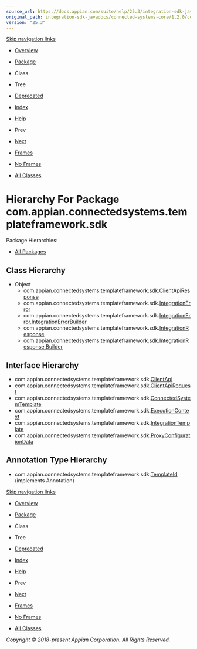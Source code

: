 ```yaml
---
source_url: https://docs.appian.com/suite/help/25.3/integration-sdk-javadocs/connected-systems-core/1.2.0/com/appian/connectedsystems/templateframework/sdk/package-tree.html
original_path: integration-sdk-javadocs/connected-systems-core/1.2.0/com/appian/connectedsystems/templateframework/sdk/package-tree.html
version: "25.3"
---
```


[Skip navigation links](#skip.navbar.top "Skip navigation links")

-   [Overview](../../../../../overview-summary.html)
-   [Package](package-summary.html)
-   Class
-   Tree
-   [Deprecated](../../../../../deprecated-list.html)
-   [Index](../../../../../index-all.html)
-   [Help](../../../../../help-doc.html)

-   Prev
-   [Next](../../../../../com/appian/connectedsystems/templateframework/sdk/configuration/package-tree.html)

-   [Frames](../../../../../index.html?com/appian/connectedsystems/templateframework/sdk/package-tree.html)
-   [No Frames](package-tree.html)

-   [All Classes](../../../../../allclasses-noframe.html)

# Hierarchy For Package com.appian.connectedsystems.templateframework.sdk

Package Hierarchies:

-   [All Packages](../../../../../overview-tree.html)

## Class Hierarchy

-   Object
    -   com.appian.connectedsystems.templateframework.sdk.[ClientApiResponse](../../../../../com/appian/connectedsystems/templateframework/sdk/ClientApiResponse.html "class in com.appian.connectedsystems.templateframework.sdk")
    -   com.appian.connectedsystems.templateframework.sdk.[IntegrationError](../../../../../com/appian/connectedsystems/templateframework/sdk/IntegrationError.html "class in com.appian.connectedsystems.templateframework.sdk")
    -   com.appian.connectedsystems.templateframework.sdk.[IntegrationError.IntegrationErrorBuilder](../../../../../com/appian/connectedsystems/templateframework/sdk/IntegrationError.IntegrationErrorBuilder.html "class in com.appian.connectedsystems.templateframework.sdk")
    -   com.appian.connectedsystems.templateframework.sdk.[IntegrationResponse](../../../../../com/appian/connectedsystems/templateframework/sdk/IntegrationResponse.html "class in com.appian.connectedsystems.templateframework.sdk")
    -   com.appian.connectedsystems.templateframework.sdk.[IntegrationResponse.Builder](../../../../../com/appian/connectedsystems/templateframework/sdk/IntegrationResponse.Builder.html "class in com.appian.connectedsystems.templateframework.sdk")

## Interface Hierarchy

-   com.appian.connectedsystems.templateframework.sdk.[ClientApi](../../../../../com/appian/connectedsystems/templateframework/sdk/ClientApi.html "interface in com.appian.connectedsystems.templateframework.sdk")
-   com.appian.connectedsystems.templateframework.sdk.[ClientApiRequest](../../../../../com/appian/connectedsystems/templateframework/sdk/ClientApiRequest.html "interface in com.appian.connectedsystems.templateframework.sdk")
-   com.appian.connectedsystems.templateframework.sdk.[ConnectedSystemTemplate](../../../../../com/appian/connectedsystems/templateframework/sdk/ConnectedSystemTemplate.html "interface in com.appian.connectedsystems.templateframework.sdk")
-   com.appian.connectedsystems.templateframework.sdk.[ExecutionContext](../../../../../com/appian/connectedsystems/templateframework/sdk/ExecutionContext.html "interface in com.appian.connectedsystems.templateframework.sdk")
-   com.appian.connectedsystems.templateframework.sdk.[IntegrationTemplate](../../../../../com/appian/connectedsystems/templateframework/sdk/IntegrationTemplate.html "interface in com.appian.connectedsystems.templateframework.sdk")
-   com.appian.connectedsystems.templateframework.sdk.[ProxyConfigurationData](../../../../../com/appian/connectedsystems/templateframework/sdk/ProxyConfigurationData.html "interface in com.appian.connectedsystems.templateframework.sdk")

## Annotation Type Hierarchy

-   com.appian.connectedsystems.templateframework.sdk.[TemplateId](../../../../../com/appian/connectedsystems/templateframework/sdk/TemplateId.html "annotation in com.appian.connectedsystems.templateframework.sdk") (implements Annotation)

[Skip navigation links](#skip.navbar.bottom "Skip navigation links")

-   [Overview](../../../../../overview-summary.html)
-   [Package](package-summary.html)
-   Class
-   Tree
-   [Deprecated](../../../../../deprecated-list.html)
-   [Index](../../../../../index-all.html)
-   [Help](../../../../../help-doc.html)

-   Prev
-   [Next](../../../../../com/appian/connectedsystems/templateframework/sdk/configuration/package-tree.html)

-   [Frames](../../../../../index.html?com/appian/connectedsystems/templateframework/sdk/package-tree.html)
-   [No Frames](package-tree.html)

-   [All Classes](../../../../../allclasses-noframe.html)

_Copyright © 2018-present Appian Corporation. All Rights Reserved._